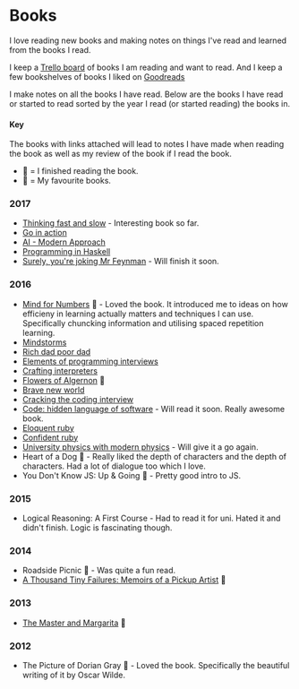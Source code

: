 # Books
I love reading new books and making notes on things I've read and learned from the books I read.

I keep a [Trello board](https://trello.com/b/MOrnm2aN) of books I am reading and want to read. And I keep a few bookshelves of books I liked on [Goodreads](https://www.goodreads.com/user/show/15768482-nikita-voloboev)

I make notes on all the books I have read. Below are the books I have read or started to read sorted by the year I read (or started reading) the books in.

#### Key
The books with links attached will lead to notes I have made when reading the book as well as my review of the book if I read the book.
- 📕 = I finished reading the book.
- 🌟 = My favourite books.

### 2017
- [Thinking fast and slow](thinking-fast-and-slow.md) - Interesting book so far.
- [Go in action](go-in-action.md)
- [AI - Modern Approach](ai-modern-approach.md)
- [Programming in Haskell](programming-in-haskell.md)
- [Surely, you're joking Mr Feynman](surely-you-are-joking-mr-feynman.md) - Will finish it soon.

### 2016
- [Mind for Numbers](mind-for-numbers.md) 📕 - Loved the book. It introduced me to ideas on how efficieny in learning actually matters and techniques I can use. Specifically chuncking information and utilising spaced repetition learning.
- [Mindstorms](mindstorms.md)
- [Rich dad poor dad](rich-dad-poor-dad.md)
- [Elements of programming interviews](elements-of-programming-interviews.md)
- [Crafting interpreters](crafting-interpreters.md)
- [Flowers of Algernon](flowers-for-algernon.md) 🌟
- [Brave new world](brave-new-world.md)
- [Cracking the coding interview](cracking-the-coding-interview.md)
- [Code: hidden language of software](code-the-hidden-language.md) - Will read it soon. Really awesome book.
- [Eloquent ruby](eloquent-ruby.md)
- [Confident ruby](confident-ruby.md)
- [University physics with modern physics](university-physics-with-modern-physics.md) - Will give it a go again.
- Heart of a Dog 📕 - Really liked the depth of characters and the depth of characters. Had a lot of dialogue too which I love.
- You Don't Know JS: Up & Going 📕 - Pretty good intro to JS.

### 2015
- Logical Reasoning: A First Course - Had to read it for uni. Hated it and didn't finish. Logic is fascinating though.

### 2014
- Roadside Picnic 📕 - Was quite a fun read.
- [A Thousand Tiny Failures: Memoirs of a Pickup Artist](a-thousand-tiny-failures-memoirs-of-a-pickup-artist.md) 📕

### 2013
- [The Master and Margarita](master-and-margarita.md) 🌟

### 2012
- The Picture of Dorian Gray 🌟 - Loved the book. Specifically the beautiful writing of it by Oscar Wilde.